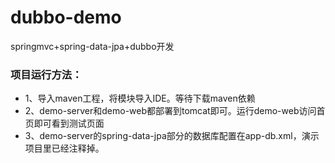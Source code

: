 # dubbo-demo
springmvc+spring-data-jpa+dubbo开发

### 项目运行方法：
* 1、导入maven工程，将模块导入IDE。等待下载maven依赖
* 2、demo-server和demo-web都部署到tomcat即可。运行demo-web访问首页即可看到测试页面
* 3、demo-server的spring-data-jpa部分的数据库配置在app-db.xml，演示项目里已经注释掉。
